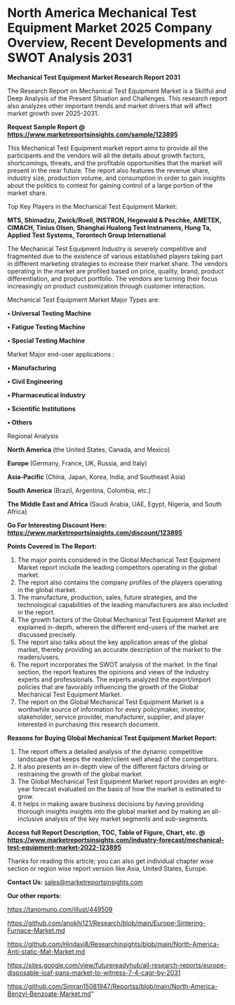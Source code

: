 # North America Mechanical Test Equipment Market 2025 Company Overview, Recent Developments and SWOT Analysis 2031

<strong>Mechanical Test Equipment Market Research Report 2031</strong>

The Research Report on Mechanical Test Equipment Market is a Skillful and Deep Analysis of the Present Situation and Challenges. This research report also analyzes other important trends and market drivers that will affect market growth over 2025-2031.

<strong>Request Sample Report @ <a href=https://www.marketreportsinsights.com/sample/123895>https://www.marketreportsinsights.com/sample/123895</a></strong>

This Mechanical Test Equipment market report aims to provide all the participants and the vendors will all the details about growth factors, shortcomings, threats, and the profitable opportunities that the market will present in the near future. The report also features the revenue share, industry size, production volume, and consumption in order to gain insights about the politics to contest for gaining control of a large portion of the market share.

Top Key Players in the Mechanical Test Equipment Market:

<strong>MTS, Shimadzu, Zwick/Roell, INSTRON, Hegewald & Peschke, AMETEK, CIMACH, Tinius Olsen, Shanghai Hualong Test Instrumens, Hung Ta, Applied Test Systems, Torontech Group International</strong>

The Mechanical Test Equipment Industry is severely competitive and fragmented due to the existence of various established players taking part in different marketing strategies to increase their market share. The vendors operating in the market are profiled based on price, quality, brand, product differentiation, and product portfolio. The vendors are turning their focus increasingly on product customization through customer interaction.

Mechanical Test Equipment Market Major Types are:

<strong>• Universal Testing Machine

• Fatigue Testing Machine

• Special Testing Machine</strong>

Market Major end-user applications :

<strong>• Manufacturing

• Civil Engineering

• Pharmaceutical Industry

• Scientific Institutions

• Others</strong>

Regional Analysis

</u><strong><b>North America</b></strong> (the United States, Canada, and Mexico)

<strong><b>Europe </b></strong>(Germany, France, UK, Russia, and Italy)

<strong><b>Asia-Pacific</b></strong> (China, Japan, Korea, India, and Southeast Asia)

<strong><b>South America</b></strong> (Brazil, Argentina, Colombia, etc.)

<strong><b>The Middle East and Africa</b></strong> (Saudi Arabia, UAE, Egypt, Nigeria, and South Africa)

<strong>Go For Interesting Discount Here: <a href=https://www.marketreportsinsights.com/discount/123895>https://www.marketreportsinsights.com/discount/123895</a></strong>

<strong>Points Covered in The Report:</strong>
<ol>
  <li>The major points considered in the Global Mechanical Test Equipment Market report include the leading competitors operating in the global market.</li>
  <li>The report also contains the company profiles of the players operating in the global market.</li>
  <li>The manufacture, production, sales, future strategies, and the technological capabilities of the leading manufacturers are also included in the report.</li>
  <li>The growth factors of the Global Mechanical Test Equipment Market are explained in-depth, wherein the different end-users of the market are discussed precisely.</li>
  <li>The report also talks about the key application areas of the global market, thereby providing an accurate description of the market to the readers/users.</li>
  <li>The report incorporates the SWOT analysis of the market. In the final section, the report features the opinions and views of the industry experts and professionals. The experts analyzed the export/import policies that are favorably influencing the growth of the Global Mechanical Test Equipment Market.</li>
  <li>The report on the Global Mechanical Test Equipment Market is a worthwhile source of information for every policymaker, investor, stakeholder, service provider, manufacturer, supplier, and player interested in purchasing this research document.</li>
</ol>
<strong>Reasons for Buying Global Mechanical Test Equipment Market Report:</strong>

<ol>
  <li>The report offers a detailed analysis of the dynamic competitive landscape that keeps the reader/client well ahead of the competitors.</li>
  <li>It also presents an in-depth view of the different factors driving or restraining the growth of the global market.</li>
  <li>The Global Mechanical Test Equipment Market report provides an eight-year forecast evaluated on the basis of how the market is estimated to grow.</li>
  <li>It helps in making aware business decisions by having providing thorough insights insights into the global market and by making an all-inclusive analysis of the key market segments and sub-segments.</li>
</ol>
<strong>Access full Report Description, TOC, Table of Figure, Chart, etc. @ <a href=https://www.marketreportsinsights.com/industry-forecast/mechanical-test-equipment-market-2022-123895>https://www.marketreportsinsights.com/industry-forecast/mechanical-test-equipment-market-2022-123895</a></strong>


Thanks for reading this article; you can also get individual chapter wise section or region wise report version like Asia, United States, Europe.

<strong>Contact Us:</strong>
sales@marketreportsinsights.com

<strong>Our other reports:</strong>

<a href=https://tanomuno.com/illust/449509>https://tanomuno.com/illust/449509</a>

<a href=https://github.com/anokhi121/Research/blob/main/Europe-Sintering-Furnace-Market.md>https://github.com/anokhi121/Research/blob/main/Europe-Sintering-Furnace-Market.md</a>

<a href=https://github.com/Hindavi8/Researchinsights/blob/main/North-America-Anti-static-Mat-Market.md>https://github.com/Hindavi8/Researchinsights/blob/main/North-America-Anti-static-Mat-Market.md</a>

<a href=https://sites.google.com/view/futurereadyhub/all-research-reports/europe-disposable-loaf-pans-market-to-witness-7-4-cagr-by-2031>https://sites.google.com/view/futurereadyhub/all-research-reports/europe-disposable-loaf-pans-market-to-witness-7-4-cagr-by-2031</a>

<a href=https://github.com/Simran15081947/Reportss/blob/main/North-America-Benzyl-Benzoate-Market.md>https://github.com/Simran15081947/Reportss/blob/main/North-America-Benzyl-Benzoate-Market.md</a>"

